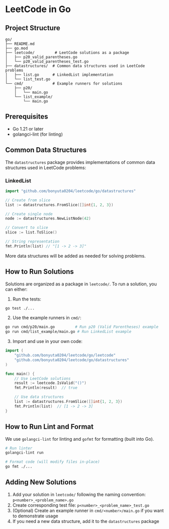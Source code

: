 # LeetCode in Go

## Project Structure
```
go/
├── README.md
├── go.mod
├── leetcode/         # LeetCode solutions as a package
│   ├── p20_valid_parentheses.go
│   └── p20_valid_parentheses_test.go
├── datastructures/  # Common data structures used in LeetCode problems
│   ├── list.go      # LinkedList implementation
│   └── list_test.go
└── cmd/             # Example runners for solutions
    ├── p20/
    │   └── main.go
    └── list_example/
        └── main.go
```

## Prerequisites
- Go 1.21 or later
- golangci-lint (for linting)

## Common Data Structures
The `datastructures` package provides implementations of common data structures used in LeetCode problems:

### LinkedList
```go
import "github.com/bonyuta0204/leetcode/go/datastructures"

// Create from slice
list := datastructures.FromSlice([]int{1, 2, 3})

// Create single node
node := datastructures.NewListNode(42)

// Convert to slice
slice := list.ToSlice()

// String representation
fmt.Println(list) // "[1 -> 2 -> 3]"
```

More data structures will be added as needed for solving problems.

## How to Run Solutions
Solutions are organized as a package in `leetcode/`. To run a solution, you can either:

1. Run the tests:
```sh
go test ./...
```

2. Use the example runners in `cmd/`:
```sh
go run cmd/p20/main.go         # Run p20 (Valid Parentheses) example
go run cmd/list_example/main.go # Run LinkedList example
```

3. Import and use in your own code:
```go
import (
    "github.com/bonyuta0204/leetcode/go/leetcode"
    "github.com/bonyuta0204/leetcode/go/datastructures"
)

func main() {
    // Use LeetCode solutions
    result := leetcode.IsValid("()")
    fmt.Println(result)  // true

    // Use data structures
    list := datastructures.FromSlice([]int{1, 2, 3})
    fmt.Println(list)  // [1 -> 2 -> 3]
}
```

## How to Run Lint and Format
We use `golangci-lint` for linting and `gofmt` for formatting (built into Go).

```sh
# Run linter
golangci-lint run

# Format code (will modify files in-place)
go fmt ./...
```

## Adding New Solutions
1. Add your solution in `leetcode/` following the naming convention: `p<number>_<problem_name>.go`
2. Create corresponding test file: `p<number>_<problem_name>_test.go`
3. (Optional) Create an example runner in `cmd/<number>/main.go` if you want to demonstrate usage
4. If you need a new data structure, add it to the `datastructures` package
